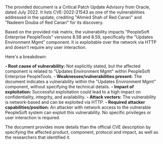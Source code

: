 The provided document is a Critical Patch Update Advisory from Oracle, dated July 2022. It lists CVE-2022-21543 as one of the vulnerabilities addressed in the update, crediting "Ahmed Shah of Red Canari" and "Nadeem Douba of Red Canari" for its discovery.

Based on the provided risk matrix, the vulnerability impacts "PeopleSoft Enterprise PeopleTools" versions 8.58 and 8.59, specifically the "Updates Environment Mgmt" component. It is exploitable over the network via HTTP and doesn't require any user interaction.

Here's a breakdown:

**- Root cause of vulnerability:** Not explicitly stated, but the affected component is related to "Updates Environment Mgmt" within PeopleSoft Enterprise PeopleTools.
**- Weaknesses/vulnerabilities present:** The document indicates a vulnerability within the "Updates Environment Mgmt" component, without specifying the technical details.
**- Impact of exploitation:** Successful exploitation could lead to a high impact on confidentiality, integrity, and availability.
**- Attack vectors:** The vulnerability is network-based and can be exploited via HTTP.
**- Required attacker capabilities/position:** An attacker with network access to the vulnerable PeopleSoft system can exploit this vulnerability. No specific privileges or user interaction is required.

The document provides more details than the official CVE description by specifying the affected product, component, protocol and impact, as well as the researchers that identified it.